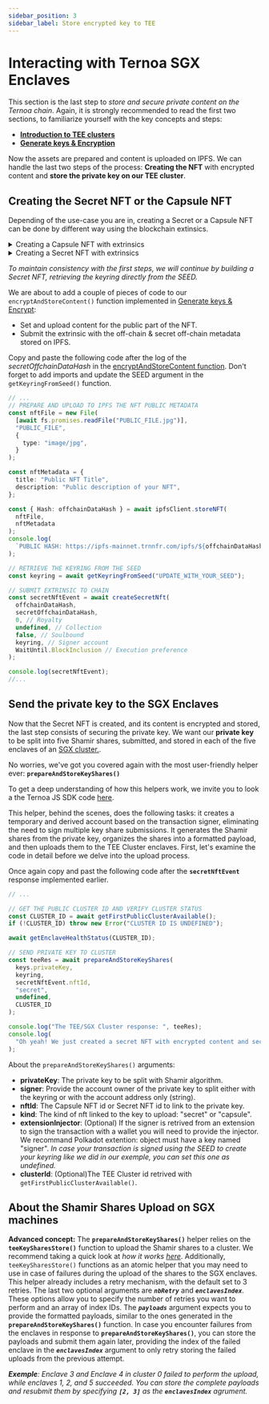 ```yaml
---
sidebar_position: 3
sidebar_label: Store encrypted key to TEE
---
```


# Interacting with Ternoa SGX Enclaves

This section is the last step to _store and secure private content on the Ternoa chain_. Again, it is strongly recommended to read the first two sections, to familiarize yourself with the key concepts and steps:

- [**Introduction to TEE clusters**](/for-developers/advanced-guides/tee/cluster)
- [**Generate keys & Encryption**](/for-developers/advanced-guides/tee/encrpypt)

Now the assets are prepared and content is uploaded on IPFS. We can handle the last two steps of the process: **Creating the NFT** with encrypted content and **store the private key on our TEE cluster**.

## Creating the Secret NFT or the Capsule NFT

Depending of the use-case you are in, creating a Secret or a Capsule NFT can be done by different way using the blockchain extinsics.

<details className="toggle">
    <summary>Creating a Capsule NFT with extrinsics</summary>
    <ul>
        <li>createCapsule(): If your dApp can access the SEED of the signer to create the Capsule NFT.</li>
        <li>createCapsuleTx(): If your dApp relies on a wallet or extension to sign and create the Capsule NFT. You will need to manually handle the signature and on-chain submission.</li>
        <li>You can also convert an existing NFT to a Capsule NFT using one of the two following helpers: convertNftToCapsule() or convertNftToCapsuleTx(), depending on whether the signer can be provided from a SEED or through a wallet/extension.</li>
    </ul>
</details>

<details className="toggle">
    <summary>Creating a Secret NFT with extrinsics</summary>
    <ul>
        <li>createSecretNft(): If your dApp can access the SEED of the signer to create the Secret NFT.</li>
        <li>createSecretNftTx(): If your dApp relies on a wallet or extension to sign and create the Secret NFT. You will need to manually handle the signature and on-chain submission.</li>
        <li>You can also convert an existing NFT to a Secret NFT using one of the two following helpers: addSecretToNft() or addSecretToNftTx(), depending on whether the signer can be provided from a SEED or through a wallet/extension.</li>
    </ul>
</details>

_To maintain consistency with the first steps, we will continue by building a Secret NFT, retrieving the keyring directly from the SEED._

We are about to add a couple of pieces of code to our `encryptAndStoreContent()` function implemented in [Generate keys & Encrypt](/for-developers/advanced-guides/tee/encrpypt):

- Set and upload content for the public part of the NFT.
- Submit the extrinsic with the off-chain & secret off-chain metadata stored on IPFS.

Copy and paste the following code after the log of the _secretOffchainDataHash_ in the [encryptAndStoreContent function](/for-developers/advanced-guides/tee/encrpypt#encrypt-content-and-store-it-on-ipfs). Don't forget to add imports and update the SEED argument in the `getKeyringFromSeed()` function.

```typescript showLineNumbers
// ...
// PREPARE AND UPLOAD TO IPFS THE NFT PUBLIC METADATA
const nftFile = new File(
  [await fs.promises.readFile("PUBLIC_FILE.jpg")],
  "PUBLIC_FILE",
  {
    type: "image/jpg",
  }
);

const nftMetadata = {
  title: "Public NFT Title",
  description: "Public description of your NFT",
};

const { Hash: offchainDataHash } = await ipfsClient.storeNFT(
  nftFile,
  nftMetadata
);
console.log(
  `PUBLIC HASH: https://ipfs-mainnet.trnnfr.com/ipfs/${offchainDataHash}`
);

// RETRIEVE THE KEYRING FROM THE SEED
const keyring = await getKeyringFromSeed("UPDATE_WITH_YOUR_SEED");

// SUBMIT EXTRINSIC TO CHAIN
const secretNftEvent = await createSecretNft(
  offchainDataHash,
  secretOffchainDataHash,
  0, // Royalty
  undefined, // Collection
  false, // Soulbound
  keyring, // Signer account
  WaitUntil.BlockInclusion // Execution preference
);

console.log(secretNftEvent);
//...
```

## Send the private key to the SGX Enclaves

Now that the Secret NFT is created, and its content is encrypted and stored, the last step consists of securing the private key. We want our **private key** to be split into five Shamir shares, submitted, and stored in each of the five enclaves of an [SGX cluster.](/for-developers/advanced-guides/tee/cluster).

No worries, we've got you covered again with the most user-friendly helper ever: **`prepareAndStoreKeyShares()`**

To get a deep understanding of how this helpers work, we invite you to look a the Ternoa JS SDK code [here](https://github.com/capsule-corp-ternoa/ternoa-js/blob/main/src/helpers/nft.ts#L73).

This helper, behind the scenes, does the following tasks: it creates a temporary and derived account based on the transaction signer, eliminating the need to sign multiple key share submissions. It generates the Shamir shares from the private key, organizes the shares into a formatted payload, and then uploads them to the TEE Cluster enclaves. First, let's examine the code in detail before we delve into the upload process.

Once again copy and past the following code after the **`secretNftEvent`** response implemented earlier.

```typescript showLineNumbers
// ...

// GET THE PUBLIC CLUSTER ID AND VERIFY CLUSTER STATUS
const CLUSTER_ID = await getFirstPublicClusterAvailable();
if (!CLUSTER_ID) throw new Error("CLUSTER ID IS UNDEFINED");

await getEnclaveHealthStatus(CLUSTER_ID);

// SEND PRIVATE KEY TO CLUSTER
const teeRes = await prepareAndStoreKeyShares(
  keys.privateKey,
  keyring,
  secretNftEvent.nftId,
  "secret",
  undefined,
  CLUSTER_ID
);

console.log("The TEE/SGX Cluster response: ", teeRes);
console.log(
  "Oh yeah! We just created a secret NFT with encrypted content and secured our private key on the SGX enclaves."
);
```

About the `prepareAndStoreKeyShares()` arguments:

- **privateKey**: The private key to be split with Shamir algorithm.
- **signer**: Provide the account owner of the private key to split either with the keyring or with the account address only (string).
- **nftId**: The Capsule NFT id or Secret NFT id to link to the private key.
- **kind**: The kind of nft linked to the key to upload: "secret" or "capsule".
- **extensionInjector**: (Optional) If the signer is retrived from an extension to sign the transaction with a wallet you will need to provide the injector. We recommand Polkadot extention: object must have a key named "signer". _In case your transaction is signed using the SEED to create your keyring like we did in our exemple, you can set this one as undefined._
- **clusterId**: (Optional)The TEE Cluster id retrived with `getFirstPublicClusterAvailable()`.

## About the Shamir Shares Upload on SGX machines

**Advanced concept:** The **`prepareAndStoreKeyShares()`** helper relies on the **`teeKeySharesStore()`** function to upload the Shamir shares to a cluster. We recommend taking a quick look at _how it works [here](https://github.com/capsule-corp-ternoa/ternoa-js/blob/main/src/helpers/tee.ts#L371)_. Additionally, `teeKeySharesStore()` functions as an atomic helper that you may need to use in case of failures during the upload of the shares to the SGX enclaves. This helper already includes a retry mechanism, with the default set to 3 retries. The last two optional arguments are **_`nbRetry`_** and **_`enclavesIndex`_**. These options allow you to specify the number of retries you want to perform and an array of index IDs. The **_`payloads`_** argument expects you to provide the formatted payloads, similar to the ones generated in the **`prepareAndStoreKeyShares()`** function. In case you encounter failures from the enclaves in response to **`prepareAndStoreKeyShares()`**, you can store the payloads and submit them again later, providing the index of the failed enclave in the **_`enclavesIndex`_** argument to only retry storing the failed uploads from the previous attempt.

_**Exemple**: Enclave 3 and Enclave 4 in cluster 0 failed to perform the upload, while enclaves 1, 2, and 5 succeeded. You can store the complete payloads and resubmit them by specifying **`[2, 3]`** as the **`enclavesIndex`** agrument._
